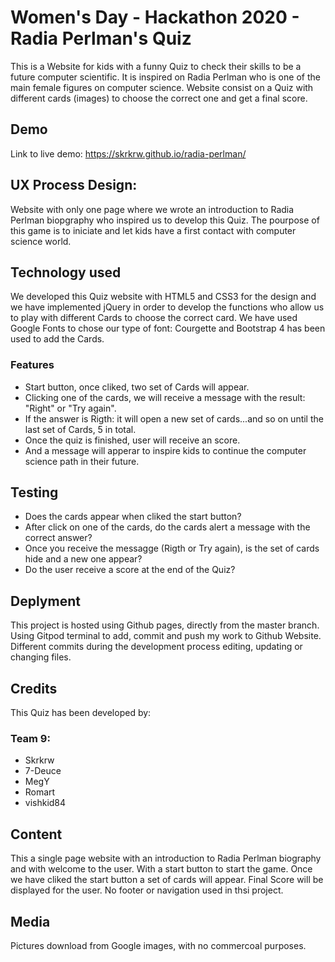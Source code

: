 # Women's Day - Hackathon 2020 - Radia Perlman's Quiz # 

This is a Website for kids with a funny Quiz to check their skills to be a future computer scientific.
It is inspired on Radia Perlman who is one of the main female figures on computer science.
Website consist on a Quiz with different cards (images) to choose the correct one and get a final score.

## Demo ##
Link to live demo: https://skrkrw.github.io/radia-perlman/

## UX Process Design: ##
Website with only one page where we wrote an introduction to Radia Perlman biopgraphy who inspired us to develop this Quiz. 
The pourpose of this game is to iniciate and let kids have a first contact with computer science world.

## Technology used ##
We developed this Quiz website with HTML5 and CSS3 for the design and we have implemented jQuery in order to develop 
the functions who allow us to play with different Cards to choose the correct card.
We have used Google Fonts to chose our type of font: Courgette and Bootstrap 4 has been used to add the Cards.

### Features ###
- Start button, once cliked, two set of Cards will appear. 
- Clicking one of the cards, we will receive a message with the result: "Right" or "Try again".
- If the answer is Rigth: it will open a new set of cards...and so on until the last set of Cards, 5 in total. 
- Once the quiz is finished, user will receive an score. 
- And a message will apperar to inspire kids to continue the computer science path in their future.
## Testing ##
- Does the cards appear when cliked the start button?
- After click on one of the cards, do the cards alert a message with the correct answer?
- Once you receive the messagge (Rigth or Try again), is the set of cards hide and a new one appear?
- Do the user receive a score at the end of the Quiz?

## Deplyment ##
This project is hosted using Github pages, directly from the master branch. 
Using Gitpod terminal to add, commit and push my work to Github Website. Different commits during the development process editing, updating or changing files. 

## Credits ##
This Quiz has been developed by:
### Team 9: ### 
- Skrkrw 
- 7-Deuce
- MegY
- Romart
- vishkid84


## Content ##
This a single page website with an introduction to Radia Perlman biography and with welcome to the user.
With a start button to start the game. 
Once we have cliked the start button a set of cards will appear.
Final Score will be displayed for the user. 
No footer or navigation used in thsi project. 

## Media ##
Pictures download from Google images, with no commercoal purposes. 









